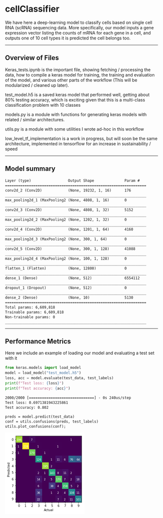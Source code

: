# cellClassifier
We have here a deep-learning model to classify cells based on single cell RNA (scRNA) sequencing data. More specifically, our model inputs a gene expression vector listing the counts of mRNA for each gene in a cell, and outputs one of 10 cell types it is predicted the cell belongs too.

---
## Overview of Files
Keras_tests.ipynb is the important file, showing fetching / processing the data, how to compile a keras model for training, the training and evaluation of the model, and various other parts of the workflow (This will be modularized / cleaned up later).

test_model.h5 is a saved keras model that performed well, getting about 80% testing accuracy, which is exciting given that this is a multi-class classification problem with 10 classes

models.py is a module with functions for generating keras models with related / similar architectures.

utils.py is a module with some utilities I wrote ad-hoc in this workflow

low_level_tf_implementation is a work in progress, but will soon be the same architecture, implemented in tensorflow for an increase in sustainability / speed

---
## Model summary
```
Layer (type)                 Output Shape              Param #   
=================================================================
conv2d_2 (Conv2D)            (None, 19232, 1, 16)      176       
_________________________________________________________________
max_pooling2d_1 (MaxPooling2 (None, 4808, 1, 16)       0         
_________________________________________________________________
conv2d_3 (Conv2D)            (None, 4808, 1, 32)       5152      
_________________________________________________________________
max_pooling2d_2 (MaxPooling2 (None, 1202, 1, 32)       0         
_________________________________________________________________
conv2d_4 (Conv2D)            (None, 1201, 1, 64)       4160      
_________________________________________________________________
max_pooling2d_3 (MaxPooling2 (None, 300, 1, 64)        0         
_________________________________________________________________
conv2d_5 (Conv2D)            (None, 300, 1, 128)       41088     
_________________________________________________________________
max_pooling2d_4 (MaxPooling2 (None, 100, 1, 128)       0         
_________________________________________________________________
flatten_1 (Flatten)          (None, 12800)             0         
_________________________________________________________________
dense_1 (Dense)              (None, 512)               6554112   
_________________________________________________________________
dropout_1 (Dropout)          (None, 512)               0         
_________________________________________________________________
dense_2 (Dense)              (None, 10)                5130      
=================================================================
Total params: 6,609,818
Trainable params: 6,609,818
Non-trainable params: 0
_________________________________________________________________
```

---
## Performance Metrics
Here we include an example of loading our model and evaluating a test set with it
```python
from keras.models import load_model
model = load_model("test_model.h5")
loss, acc = model.evaluate(test_data, test_labels)
print(f"Test loss: {loss}")
print(f"Test accuracy: {acc}")
```
    2000/2000 [==============================] - 0s 240us/step
    Test loss: 0.6971381943225861
    Test accuracy: 0.802

```
preds = model.predict(test_data)
conf = utils.confusions(preds, test_labels)
utils.plot_confusions(conf);
```

![test_confusions](assets/confusions.png)
